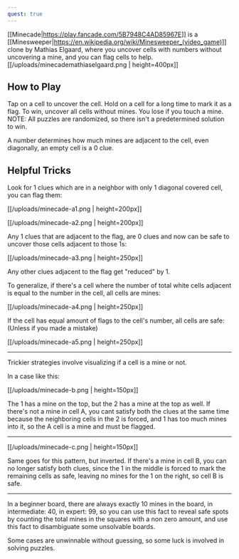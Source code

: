 ```yaml
---
quest: true
---
```

[[Minecade|https://play.fancade.com/5B7948C4AD85967E]] is a [[Minesweeper|https://en.wikipedia.org/wiki/Minesweeper_(video_game)]] clone by Mathias Elgaard,  where you uncover cells with numbers without uncovering a mine, and you can flag cells to help.
[[/uploads/minecademathiaselgaard.png | height=400px]]

## How to Play

Tap on a cell to uncover the cell. Hold on a cell for a long time to mark it as a flag. To win, uncover all cells without mines. You lose if you touch a mine. NOTE: All puzzles are randomized, so there isn't a predetermined solution to win.

A number determines how much mines are adjacent to the cell, even diagonally, an empty cell is a 0 clue.

## Helpful Tricks

Look for 1 clues which are in a neighbor with only 1 diagonal covered cell, you can flag them:

[[/uploads/minecade-a1.png | height=200px]]

[[/uploads/minecade-a2.png | height=200px]]

Any 1 clues that are adjacent to the flag, are 0 clues and now can be safe to uncover those cells adjacent to those 1s:

[[/uploads/minecade-a3.png | height=250px]]

Any other clues adjacent to the flag get "reduced" by 1.

To generalize, if there's a cell where the number of total white cells adjacent is equal to the number in the cell, all cells are mines:

[[/uploads/minecade-a4.png | height=250px]]

If the cell has equal amount of flags to the cell's number, all cells are safe: (Unless if you made a mistake)

[[/uploads/minecade-a5.png | height=250px]]

-------------------

Trickier strategies involve visualizing if a cell is a mine or not.

In a case like this:

[[/uploads/minecade-b.png | height=150px]]

The 1 has a mine on the top, but the 2 has a mine at the top as well. If there's not a mine in cell A, you cant satisfy both the clues at the same time because the neighboring cells in the 2 is forced, and 1 has too much mines into it, so the A cell is a mine and must be flagged.

-------------------

[[/uploads/minecade-c.png | height=150px]]

Same goes for this pattern, but inverted. If there's a mine in cell B, you can no longer satisfy both clues, since the 1 in the middle is forced to mark the remaining cells as safe, leaving no mines for the 1 on the right, so cell B is safe.

-------------------

In a beginner board, there are always exactly 10 mines in the board, in intermediate: 40, in expert: 99, so you can use this fact to reveal safe spots by counting the total mines in the squares with a non zero amount, and use this fact to disambiguate some unsolvable boards.

Some cases are unwinnable without guessing, so some luck is involved in solving puzzles.